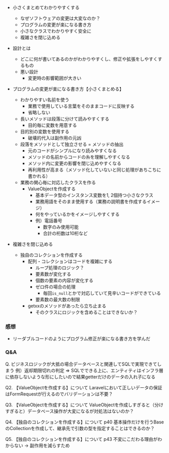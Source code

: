 
-  小さくまとめてわかりやすくする
    - なぜソフトウェアの変更は大変なのか？
    - プログラムの変更が楽になる書き方
    - 小さなクラスでわかりやすく安全に
    - 複雑さを閉じ込める


- 設計とは
    - どこに何が書いてあるのかがわかりやすくし、修正や拡張をしやすくするもの
    - 悪い設計
        - 変更時の影響範囲が大きい

- プログラムの変更が楽になる書き方【小さくまとめる】
    - わかりやすい名前を使う
        - 業務で使用している言葉をそのままコードに反映する
        - 省略しない
    - 長いメソッドは段落に分けて読みやすくする
        - 目的毎に変数を用意する
    - 目的別の変数を使用する
        - 破壊的代入は副作用の元凶
    - 段落をメソッドとして独立させる = メソッドの抽出
        - 元のコードがシンプルになり読みやすくなる
        - メソッドの名前からコードの糸を理解しやすくなる
        - メソッド内に変更の影響を閉じ込めやすくなる
        - 再利用性が高まる（メソッド化していないと同じ処理があちこちに書かれる）
    - 業務の関心毎に対応したクラスを作る
        - ValueObjectを作成する
            - 基本データ型のインスタンス変数を1, 2個持つ小さなクラス
            - 業務用語をそのまま使用する（業務の説明書を作成するイメージ）
            - 何をやっているかをイメージしやすくする
            - 例）電話番号
                - 数字のみ使用可能
                - 合計の桁数は10桁など

- 複雑さを閉じ込める
    - 独自のコレクションを作成する
        - 配列・コレクションはコードを複雑にする
            - ループ処理のロジック？
            - 要素数が変化する
            - 個数の要素の内容が変化する
            - ゼロ件の場合の処理
                - 毎回`is_null`とかで対応していて見辛いコードができている
            - 要素数の最大数の制限
        - getxxのメソッドがあったら立ち止まる
            - そのクラスにロジックを含めることはできないか？

### 感想
- リーダブルコードのようにプログラム修正が楽になる書き方を学んだ


### Q&A

Q. ビジネスロジックが大抵の場合データベースと関連してSQLで実現できてしまう
例）返却期限切れの判定 => SQLでできる上に、エンティティはインフラ層に依存しないような形にしたいので結果getterだけのデータの入れ子になる

Q2. 【ValueObjectを作成する】について
Laravelにおいて正しいデータの保証はFormRequestが行えるのでバリデーションは不要？

Q3. 【ValueObjectを作成する】について
ValueObjectを作成しすぎると（分けすぎると）データベース操作が大変になるが対処法はないのか？

Q4. 【独自のコレクションを作成する】について p40
基本操作だけを行うBaseのCollectionを作成して、継承先で引数の型を指定することはできるのか？

Q5. 【独自のコレクションを作成する】について p43
不変にこだわる理由がわからない
-> 副作用を減らすため